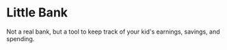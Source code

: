 # Little Bank

Not a real bank, but a tool to keep track of your kid's earnings, savings, and spending.